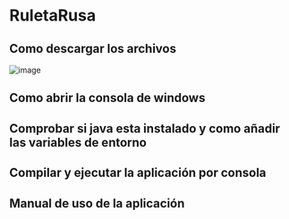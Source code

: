 # RuletaRusa

## Como descargar los archivos


![image](https://user-images.githubusercontent.com/79007014/109847099-1c0ff300-7c4f-11eb-9ac6-f8b0b871759a.png)

## Como abrir la consola de windows

## Comprobar si java esta instalado y como añadir las variables de entorno

## Compilar y ejecutar la aplicación por consola

## Manual de uso de la aplicación
